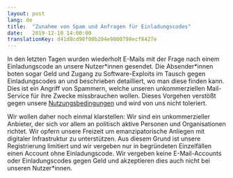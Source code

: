 ```yaml
---
layout: post
lang: de
title:  "Zunahme von Spam und Anfragen für Einladungscodes"
date:   2019-12-10 14:00:00
translationKey: d41d8cd98f00b204e9800798ecf8427e
---
```


In den letzten Tagen wurden wiederholt E-Mails mit der Frage nach einem Einladungscode an unsere Nutzer\*innen gesendet.
Die Absender\*innen boten sogar Geld und Zugang zu Software-Exploits im Tausch gegen Einladungscodes an und beschrieben detailliert, wo man diese finden kann.
Dies ist ein Angriff von Spammern, welche unseren unkommerziellen Mail-Service für ihre Zwecke missbrauchen wollen.
Dieses Vorgehen verstößt gegen unsere [Nutzungsbedingungen](/tos.html) und wird von uns nicht toleriert.

Wir  wollen daher noch einmal klarstellen:
Wir sind ein unkommerzieller Anbieter, der sich vor allem an politisch aktive Personen und Organisationen richtet.
Wir opfern unsere Freizeit um emanzipatorische Anliegen mit digitaler Infrastruktur zu unterstützen.
Aus diesem Grund ist unsere Registrierung limitiert und wir vergeben nur in begründeten Einzelfällen einen Account ohne Einladungscode.
Wir vergeben keine E-Mail-Accounts oder Einladungscodes gegen Geld und akzeptieren dies auch nicht bei unseren Nutzer\*innen.
